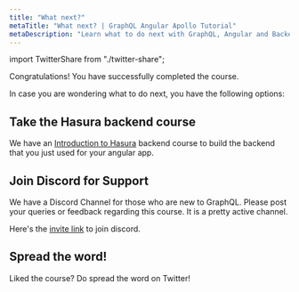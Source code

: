 ```yaml
---
title: "What next?"
metaTitle: "What next? | GraphQL Angular Apollo Tutorial"
metaDescription: "Learn what to do next with GraphQL, Angular and Backend with more community resources. Join our discord channel for support."
---
```


import TwitterShare from "./twitter-share";

Congratulations! You have successfully completed the course.

In case you are wondering what to do next, you have the following options:

## Take the Hasura backend course

We have an [Introduction to Hasura](https://hasura.io/learn/graphql/hasura/introduction/) backend course to build the backend that you just used for your angular app.

## Join Discord for Support

We have a Discord Channel for those who are new to GraphQL. Please post your queries or feedback regarding this course. It is a pretty active channel.

Here's the [invite link](https://discord.com/invite/hasura) to join discord.

## Spread the word!

Liked the course?
Do spread the word on Twitter! <TwitterShare />

